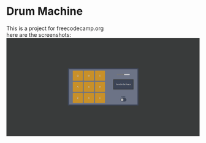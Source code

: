 # Drum Machine

This is a project for freecodecamp.org
<br>
here are the screenshots:
<img src="./img/drum%20machine.png"></img>
